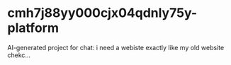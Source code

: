 # cmh7j88yy000cjx04qdnly75y-platform
AI-generated project for chat: i need a webiste exactly like my old website chekc...
